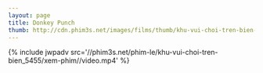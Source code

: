 ```yaml
---
layout: page
title: Donkey Punch
thumb: http://cdn.phim3s.net/images/films/thumb/khu-vui-choi-tren-bien-donkey-punch-2008.jpg
---
```

{% include jwpadv src='//phim3s.net/phim-le/khu-vui-choi-tren-bien_5455/xem-phim//video.mp4' %}
